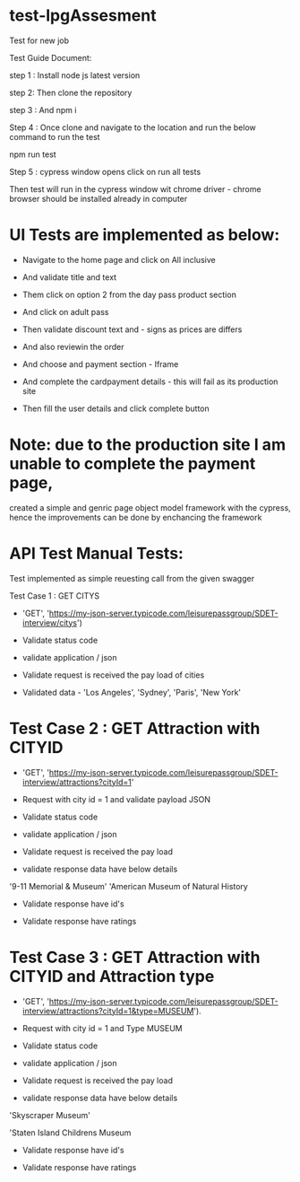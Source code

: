 # test-lpgAssesment
Test for new job

Test Guide Document:

step 1 : Install node js latest version

step 2: Then clone the repository

step 3 : And npm i

Step 4 : Once clone and navigate to the location and run the below command to run the test

npm run test

Step 5 : cypress window opens click on run all tests

Then test will run in the cypress window wit chrome driver - chrome browser should be installed already in computer 


# UI Tests are implemented as below: 


* Navigate to the home page and click on All inclusive

* And validate title and text

* Them click on option 2 from the day pass product section

* And click on adult pass

* Then validate discount text and - signs as prices are differs

* And also reviewin the order

* And choose and payment section - Iframe

* And complete the cardpayment details - this will fail as its production site

* Then fill the user details and click complete button



# Note: due to the production site I am unable to complete the payment page, 
created a simple and genric page object model framework with the cypress, hence the improvements can be done by enchancing the framework


# API Test Manual Tests:


Test implemented as simple reuesting call from the given swagger

Test Case 1 : GET CITYS

* 'GET', 'https://my-json-server.typicode.com/leisurepassgroup/SDET-interview/citys')

* Validate status code

* validate application / json

* Validate request is received the pay load of cities


* Validated data - 'Los Angeles', 'Sydney', 'Paris', 'New York'


# Test Case 2 : GET Attraction with CITYID

* 'GET', 'https://my-json-server.typicode.com/leisurepassgroup/SDET-interview/attractions?cityId=1'

* Request with city id = 1 and validate payload JSON

* Validate status code

* validate application / json

* Validate request is received the pay load


* validate response data have below details

'9-11 Memorial & Museum'
'American Museum of Natural History

* Validate response have id's

* Validate response have ratings


# Test Case 3 : GET Attraction with CITYID and Attraction type

* 'GET', 'https://my-json-server.typicode.com/leisurepassgroup/SDET-interview/attractions?cityId=1&type=MUSEUM').

* Request with city id = 1 and Type MUSEUM

* Validate status code

* validate application / json

* Validate request is received the pay load

* validate response data have below details

'Skyscraper Museum'

'Staten Island Childrens Museum

* Validate response have id's

* Validate response have ratings

